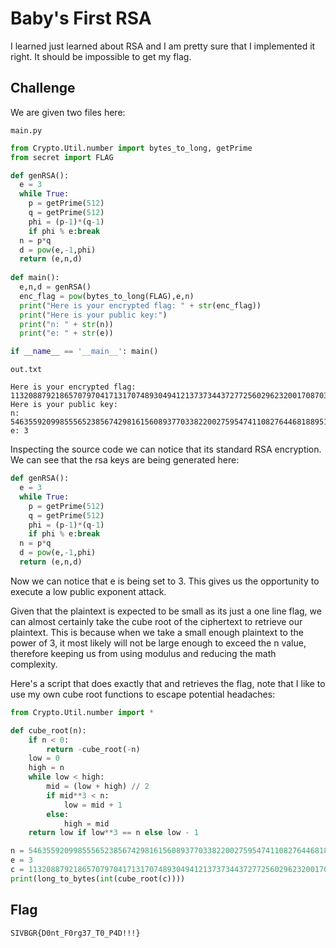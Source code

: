 # Baby's First RSA

I learned just learned about RSA and I am pretty sure that I implemented it right. It should be impossible to get my flag.

## Challenge

We are given two files here:

`main.py`
```python
from Crypto.Util.number import bytes_to_long, getPrime
from secret import FLAG

def genRSA():
  e = 3
  while True:
    p = getPrime(512)
    q = getPrime(512)
    phi = (p-1)*(q-1)
    if phi % e:break
  n = p*q
  d = pow(e,-1,phi)
  return (e,n,d)
  
def main():
  e,n,d = genRSA()
  enc_flag = pow(bytes_to_long(FLAG),e,n)
  print("Here is your encrypted flag: " + str(enc_flag))
  print("Here is your public key:")
  print("n: " + str(n))
  print("e: " + str(e))

if __name__ == '__main__': main()
```

`out.txt`
```
Here is your encrypted flag: 11320887921865707970417131707489304941213737344372772560296232001708703523599042195968223212365109776754039820465372975539526543057079098227551678593290445701559045011482149948708333749562432591623529530280037
Here is your public key:
n: 54635592099855565238567429816156089377033822002759547411082764468188951140701492941799814994802894116863539008046955775901349438057474600774506026999322449088884781059206427090047834145264757894872328436141156254487939678497662258017309980269148722038770041654103035346970408674206071958598445348607191506511
e: 3
```

Inspecting the source code we can notice that its standard RSA encryption. We can see that the rsa keys are being generated here:
```python
def genRSA():
  e = 3
  while True:
    p = getPrime(512)
    q = getPrime(512)
    phi = (p-1)*(q-1)
    if phi % e:break
  n = p*q
  d = pow(e,-1,phi)
  return (e,n,d)
```

Now we can notice that e is being set to 3. This gives us the opportunity to execute a low public exponent attack.

Given that the plaintext is expected to be small as its just a one line flag, we can almost certainly take the cube root of the ciphertext to retrieve our plaintext. This is because when we take a small enough plaintext to the power of 3, it most likely will not be large enough to exceed the n value, therefore keeping us from using modulus and reducing the math complexity.

Here's a script that does exactly that and retrieves the flag, note that I like to use my own cube root functions to escape potential headaches:
```python
from Crypto.Util.number import *

def cube_root(n):
    if n < 0:
        return -cube_root(-n)
    low = 0
    high = n
    while low < high:
        mid = (low + high) // 2
        if mid**3 < n:
            low = mid + 1
        else:
            high = mid
    return low if low**3 == n else low - 1

n = 54635592099855565238567429816156089377033822002759547411082764468188951140701492941799814994802894116863539008046955775901349438057474600774506026999322449088884781059206427090047834145264757894872328436141156254487939678497662258017309980269148722038770041654103035346970408674206071958598445348607191506511
e = 3
c = 11320887921865707970417131707489304941213737344372772560296232001708703523599042195968223212365109776754039820465372975539526543057079098227551678593290445701559045011482149948708333749562432591623529530280037
print(long_to_bytes(int(cube_root(c))))
```

## Flag

`SIVBGR{D0nt_F0rg37_T0_P4D!!!}`